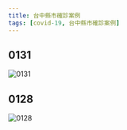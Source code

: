 ```yaml
---
title: 台中縣市確診案例
tags: [covid-19, 台中縣市確診案例]
---
```

## 0131
![0131](https://www.taichung.gov.tw/media/762276/111%E5%B9%B41%E6%9C%8831%E6%97%A5%E5%A4%96%E7%B8%A3%E5%B8%82%E7%A2%BA%E8%A8%BA%E5%80%8B%E6%A1%88%E5%85%AC%E5%85%B1%E5%A0%B4%E5%9F%9F%E8%B6%B3%E8%B7%A1-%E6%A1%8818905.jpg)
## 0128
![0128](https://www.taichung.gov.tw/media/761591/111%E5%B9%B41%E6%9C%8828%E6%97%A5%E5%8F%B0%E4%B8%AD%E5%B8%82%E7%A2%BA%E8%A8%BA%E5%80%8B%E6%A1%88%E5%85%AC%E5%85%B1%E5%A0%B4%E5%9F%9F%E8%B6%B3%E8%B7%A1-%E6%A1%8818711.jpg)
